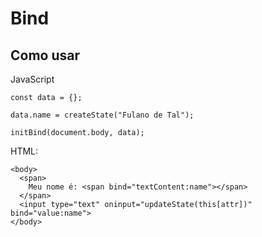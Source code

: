 # Bind

## Como usar

JavaScript
```
const data = {};

data.name = createState("Fulano de Tal");

initBind(document.body, data);
```

HTML:

```
<body>
  <span>
    Meu nome é: <span bind="textContent:name"></span>
  </span>
  <input type="text" oninput="updateState(this[attr])" bind="value:name">
</body>
```